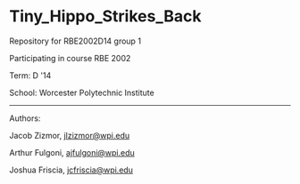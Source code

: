 Tiny_Hippo_Strikes_Back
=======================

Repository for RBE2002D14 group 1

Participating in course RBE 2002

Term: D '14

School: Worcester Polytechnic Institute

------

Authors:

  Jacob Zizmor, jlzizmor@wpi.edu

  Arthur Fulgoni, ajfulgoni@wpi.edu

  Joshua Friscia, jcfriscia@wpi.edu
